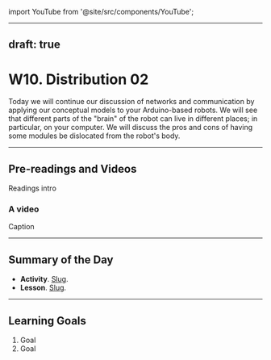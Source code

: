 import YouTube from '@site/src/components/YouTube';

---
draft: true
---


# W10. Distribution 02
Today we will continue our discussion of networks and communication by applying our conceptual models to your Arduino-based robots. We will see that different parts of the "brain" of the robot can live in different places; in particular, on your computer. We will discuss the pros and cons of having some modules be dislocated from the robot's body.

---
## Pre-readings and Videos
Readings intro

### A video
<YouTube id="id" />
Caption


---
## Summary of the Day

- **Activity**. [Slug](/docs/teaching/activities/LINK.md).
- **Lesson**. [Slug](/docs/teaching/lessons/LINK.md).

---
## Learning Goals
1. Goal
2. Goal

